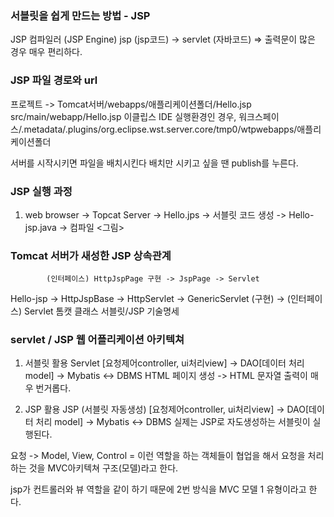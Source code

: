 ### 서블릿을 쉽게 만드는 방법 - JSP

JSP 컴파일러 (JSP Engine)
jsp (jsp코드) -> servlet (자바코드)
=> 출력문이 많은 경우 매우 편리하다.

### JSP 파일 경로와 url

프로젝트                    ->      Tomcat서버/webapps/애플리케이션폴더/Hello.jsp
src/main/webapp/Hello.jsp           이클립스 IDE 실행환경인 경우, 
                                    워크스페이스/.metadata/.plugins/org.eclipse.wst.server.core/tmp0/wtpwebapps/애플리케이션폴더

서버를 시작시키면 파일을 배치시킨다
배치만 시키고 싶을 땐 publish를 누른다.

### JSP 실행 과정
1. web browser -> Topcat Server -> Hello.jps -> 서블릿 코드 생성 -> Hello-jsp.java -> 컴파일
<그림>



### Tomcat 서버가 새성한 JSP 상속관계

            (인터페이스) HttpJspPage 구현 -> JspPage -> Servlet
Hello-jsp -> HttpJspBase -> HttpServlet -> GenericServlet (구현) -> (인터페이스) Servlet
톰캣 클래스                         서블릿/JSP 기술명세


### servlet / JSP 웹 어플리케이션 아키텍쳐

1. 서블릿 활용 
<handler> Servlet [요청제어controller, ui처리view] -> DAO[데이터 처리 model] -> Mybatis <-> DBMS
HTML 페이지 생성 -> HTML 문자열 출력이 매우 번거롭다.

2. JSP 활용
<handler> JSP (서블릿 자동생성) [요청제어controller, ui처리view] -> DAO[데이터 처리 model] -> Mybatis <-> DBMS
실제는 JSP로 자도생성하는 서블릿이 실행된다.

요청 -> Model, View, Control = 이런 역할을 하는 객체들이 협업을 해서 요청을 처리하는 것을 MVC아키텍쳐 구조(모델)라고 한다.

jsp가 컨트롤러와 뷰 역할을 같이 하기 때문에 2번 방식을 MVC 모델 1 유형이라고 한다.





